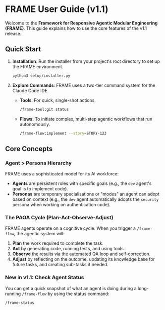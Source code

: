 # FRAME User Guide (v1.1)

Welcome to the **Framework for Responsive Agentic Modular Engineering (FRAME)**. This guide explains how to use the core features of the v1.1 release.

## Quick Start

1.  **Installation**: Run the installer from your project's root directory to set up the FRAME environment.
    ```bash
    python3 setup/installer.py
    ```

2.  **Explore Commands**: FRAME uses a two-tier command system for the Claude Code IDE.
    -   **Tools**: For quick, single-shot actions.
        ```bash
        /frame-tool:git status 
        ```
    -   **Flows**: To initiate complex, multi-step agentic workflows that run autonomously.
        ```bash
        /frame-flow:implement --story=STORY-123
        ```

## Core Concepts

### Agent > Persona Hierarchy
FRAME uses a sophisticated model for its AI workforce:
-   **Agents** are persistent roles with specific goals (e.g., the `dev` agent's goal is to implement code).
-   **Personas** are temporary specialisations or "modes" an agent can adopt based on context (e.g., the `dev` agent automatically adopts the `security` persona when working on authentication code).

### The PAOA Cycle (Plan-Act-Observe-Adjust)
FRAME agents operate on a cognitive cycle. When you trigger a `/frame-flow`, the agentic system will:
1.  **Plan** the work required to complete the task.
2.  **Act** by generating code, running tests, and using tools.
3.  **Observe** the results via the automated QA loop and self-correction.
4.  **Adjust** by reflecting on the outcome, updating its knowledge base for future tasks, and creating sub-tasks if needed.

### New in v1.1: Check Agent Status
You can get a quick snapshot of what an agent is doing during a long-running `/frame-flow` by using the status command:
```bash
/frame-status
```